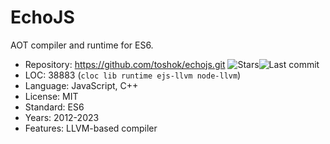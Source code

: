 # EchoJS

AOT compiler and runtime for ES6.

* Repository: https://github.com/toshok/echojs.git <span class="shields"><img src="https://img.shields.io/github/stars/toshok/echojs?label=&style=flat-square" alt="Stars" title="Stars"><img src="https://img.shields.io/github/last-commit/toshok/echojs?label=&style=flat-square" alt="Last commit" title="Last commit"></span>
* LOC:        38883 (`cloc lib runtime ejs-llvm node-llvm`)
* Language:   JavaScript, C++
* License:    MIT
* Standard:   ES6
* Years:      2012-2023
* Features:   LLVM-based compiler
